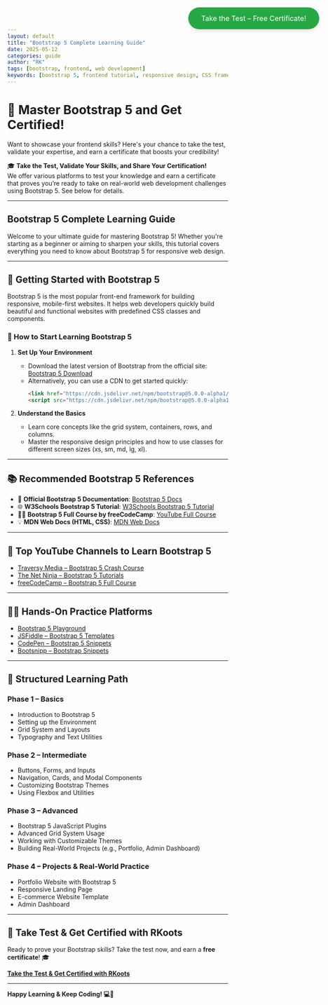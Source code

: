 ```yaml
---
layout: default
title: "Bootstrap 5 Complete Learning Guide"
date: 2025-05-12
categories: guide
author: "RK"
tags: [bootstrap, frontend, web development]
keywords: [bootstrap 5, frontend tutorial, responsive design, CSS framework]
---
```


<style>
  .floating-btn {
    position: fixed;
    top: 20px;
    right: 20px;
    background-color: #28a745;
    color: white;
    padding: 15px 30px;
    font-size: 16px;
    border-radius: 30px;
    box-shadow: 0 4px 8px rgba(0, 0, 0, 0.1);
    text-align: center;
    text-decoration: none;
    transition: background-color 0.3s ease;
  }

  .floating-btn:hover {
    background-color: #218838;
  }
</style>

# 🚀 Master Bootstrap 5 and Get Certified!

Want to showcase your frontend skills? Here's your chance to take the test, validate your expertise, and earn a certificate that boosts your credibility!

🎓 **Take the Test, Validate Your Skills, and Share Your Certification!**  
We offer various platforms to test your knowledge and earn a certificate that proves you’re ready to take on real-world web development challenges using Bootstrap 5. See below for details.

---

## Bootstrap 5 Complete Learning Guide

Welcome to your ultimate guide for mastering Bootstrap 5! Whether you're starting as a beginner or aiming to sharpen your skills, this tutorial covers everything you need to know about Bootstrap 5 for responsive web design.

---

## 🧭 Getting Started with Bootstrap 5

Bootstrap 5 is the most popular front-end framework for building responsive, mobile-first websites. It helps web developers quickly build beautiful and functional websites with predefined CSS classes and components.

### 🔧 How to Start Learning Bootstrap 5

1. **Set Up Your Environment**
    - Download the latest version of Bootstrap from the official site: [Bootstrap 5 Download](https://getbootstrap.com/docs/5.0/getting-started/introduction/)
    - Alternatively, you can use a CDN to get started quickly:
      ```html
      <link href="https://cdn.jsdelivr.net/npm/bootstrap@5.0.0-alpha1/dist/css/bootstrap.min.css" rel="stylesheet">
      <script src="https://cdn.jsdelivr.net/npm/bootstrap@5.0.0-alpha1/dist/js/bootstrap.bundle.min.js"></script>
      ```

2. **Understand the Basics**
    - Learn core concepts like the grid system, containers, rows, and columns.
    - Master the responsive design principles and how to use classes for different screen sizes (xs, sm, md, lg, xl).

---

## 📚 Recommended Bootstrap 5 References

- 🧾 **Official Bootstrap 5 Documentation**: [Bootstrap 5 Docs](https://getbootstrap.com/docs/5.0/)
- 🌐 **W3Schools Bootstrap 5 Tutorial**: [W3Schools Bootstrap 5 Tutorial](https://www.w3schools.com/bootstrap5/)
- 🧑‍🏫 **Bootstrap 5 Full Course by freeCodeCamp**: [YouTube Full Course](https://www.youtube.com/watch?v=4sosXZsdyJY)
- 💡 **MDN Web Docs (HTML, CSS)**: [MDN Web Docs](https://developer.mozilla.org/en-US/docs/Web/HTML)

---

## 🎥 Top YouTube Channels to Learn Bootstrap 5

- [Traversy Media – Bootstrap 5 Crash Course](https://www.youtube.com/watch?v=4sosXZsdyJY)
- [The Net Ninja – Bootstrap 5 Tutorials](https://www.youtube.com/playlist?list=PL4cUxeGkcC9gL3hLr1epnY9fALHgCmR4t)
- [freeCodeCamp – Bootstrap 5 Full Course](https://www.youtube.com/watch?v=GBM5qT0k4Gg)

---

## 🧑‍💻 Hands-On Practice Platforms

- [Bootstrap 5 Playground](https://www.codeply.com/)
- [JSFiddle – Bootstrap 5 Templates](https://jsfiddle.net/)
- [CodePen – Bootstrap 5 Snippets](https://codepen.io/)
- [Bootsnipp – Bootstrap Snippets](https://bootsnipp.com/)

---

## 🧱 Structured Learning Path

### Phase 1 – Basics
- Introduction to Bootstrap 5
- Setting up the Environment
- Grid System and Layouts
- Typography and Text Utilities

### Phase 2 – Intermediate
- Buttons, Forms, and Inputs
- Navigation, Cards, and Modal Components
- Customizing Bootstrap Themes
- Using Flexbox and Utilities

### Phase 3 – Advanced
- Bootstrap 5 JavaScript Plugins
- Advanced Grid System Usage
- Working with Customizable Themes
- Building Real-World Projects (e.g., Portfolio, Admin Dashboard)

### Phase 4 – Projects & Real-World Practice
- Portfolio Website with Bootstrap 5
- Responsive Landing Page
- E-commerce Website Template
- Admin Dashboard

---

## 🧪 Take Test & Get Certified with RKoots

Ready to prove your Bootstrap skills? Take the test now, and earn a **free certificate**! 🎓

[**Take the Test & Get Certified with RKoots**](./bootstrap_exercise)

---

**Happy Learning & Keep Coding! 💻🎨**

<!-- Floating Button -->
<a href="./bootstrap_exercise" class="floating-btn">Take the Test – Free Certificate!</a>
